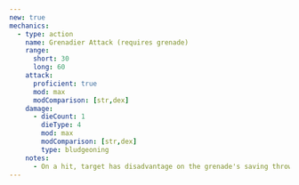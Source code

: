 ```yaml
---
new: true
mechanics:
  - type: action
    name: Grenadier Attack (requires grenade)
    range:
      short: 30
      long: 60
    attack:
      proficient: true
      mod: max
      modComparison: [str,dex]
    damage:
      - dieCount: 1
        dieType: 4
        mod: max
        modComparison: [str,dex]
        type: bludgeoning
    notes:
      - On a hit, target has disadvantage on the grenade's saving throw.
---
```

